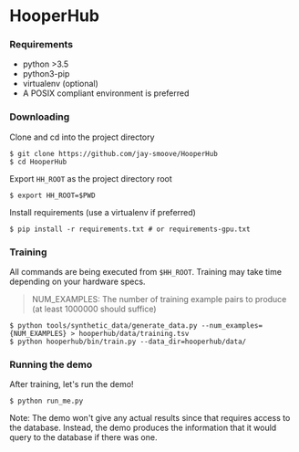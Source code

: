 # HooperHub
### Requirements
- python >3.5
- python3-pip
- virtualenv (optional)
- A POSIX compliant environment is preferred
### Downloading
Clone and cd into the project directory
```
$ git clone https://github.com/jay-smoove/HooperHub
$ cd HooperHub
```
Export ```HH_ROOT``` as the project directory root
```
$ export HH_ROOT=$PWD
```
Install requirements (use a virtualenv if preferred)
```
$ pip install -r requirements.txt # or requirements-gpu.txt
```
### Training
All commands are being executed from ```$HH_ROOT```. Training may take time depending on your hardware specs.
> NUM_EXAMPLES: The number of training example pairs to produce (at least 1000000 should suffice)
```
$ python tools/synthetic_data/generate_data.py --num_examples={NUM_EXAMPLES} > hooperhub/data/training.tsv
$ python hooperhub/bin/train.py --data_dir=hooperhub/data/
```
### Running the demo
After training, let's run the demo! 
```
$ python run_me.py
```
Note: The demo won't give any actual results since that requires access to the database. Instead, the demo produces the information that it would query to the database if there was one.
